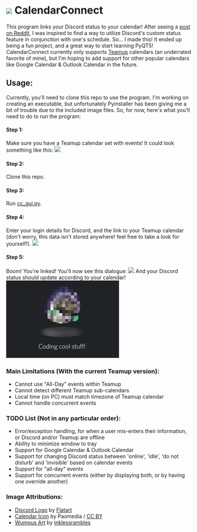 # ![](https://github.com/ethanrasmussen/CalendarConnect/blob/master/art/cc_icon_small.png) CalendarConnect
This program links your Discord status to your calendar! After seeing a [post on Reddit](https://www.reddit.com/r/discordapp/comments/hs0d6l/its_always_bugged_me_that_you_cant_schedule/), I was inspired to find a way to utilize Discord's custom status feature in conjunction with one's schedule. So... I made this! It ended up being a fun project, and a great way to start learning PyQT5! CalendarConnect currently only supports [Teamup](https://www.teamup.com/) calendars (an underrated favorite of mine), but I'm hoping to add support for other popular calendars like Google Calendar & Outlook Calendar in the future.

## Usage:
Currently, you'll need to clone this repo to use the program. I'm working on creating an executable, but unfortunately Pyinstaller has been giving me a bit of trouble due to the included image files. So, for now, here's what you'll need to do to run the program:
#### Step 1:
Make sure you have a Teamup calendar set with events! It could look something like this:
![](https://github.com/ethanrasmussen/CalendarConnect/blob/master/art/cc_demo_4.PNG)
#### Step 2:
Clone this repo.
#### Step 3:
Run [cc_gui.py](https://github.com/ethanrasmussen/CalendarConnect/blob/master/cc_gui.py).
#### Step 4:
Enter your login details for Discord, and the link to your Teamup calendar (don't worry, this data isn't stored anywhere! feel free to take a look for yourself!).
![](https://github.com/ethanrasmussen/CalendarConnect/blob/master/art/cc_demo_1.PNG)
#### Step 5:
Boom! You're linked! You'll now see this dialogue:
![](https://github.com/ethanrasmussen/CalendarConnect/blob/master/art/cc_demo_2.PNG)
And your Discord status should update according to your calendar!
![](https://github.com/ethanrasmussen/CalendarConnect/blob/master/art/cc_demo_3.PNG)

### Main Limitations (With the current Teamup version):
- Cannot use "All-Day" events within Teamup
- Cannot detect different Teamup sub-calendars
- Local time (on PC) must match timezone of Teamup calendar
- Cannot handle concurrent events

### TODO List (Not in any particular order):
- Error/exception handling, for when a user mis-enters their information, or Discord and/or Teamup are offline
- Ability to minimize window to tray
- Support for Google Calendar & Outlook Calendar
- Support for changing Discord status between 'online', 'idle', 'do not disturb' and 'invisible' based on calendar events
- Support for "all-day" events
- Support for concurrent events (either by displaying both, or by having one override another)

### Image Attributions:
- [Discord Logo](https://www.iconfinder.com/icons/4373196/discord_logo_logos_icon) by [Flatart](https://www.freepik.com/flatart)
- [Calendar Icon](https://www.iconfinder.com/icons/285670/calendar_icon) by Paomedia / [CC BY](https://creativecommons.org/licenses/by/3.0/)
- [Wumpus Art](https://www.deviantart.com/inklessrambles/art/Wumpus-797089963) by [inklessrambles](https://www.deviantart.com/inklessrambles)
